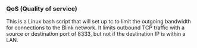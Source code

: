 ### QoS (Quality of service) ###

This is a Linux bash script that will set up tc to limit the outgoing bandwidth for connections to the Blink network. It limits outbound TCP traffic with a source or destination port of 8333, but not if the destination IP is within a LAN.
